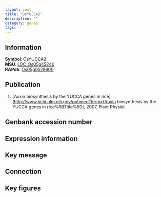 ```yaml
---
layout: post
title: "OsYUCCA2"
description: ""
category: genes
tags: 
---
```


## Information
__Symbol__: OsYUCCA2  
__MSU__: [LOC_Os05g45240](http://rice.plantbiology.msu.edu/cgi-bin/ORF_infopage.cgi?orf=LOC_Os05g45240)  
__RAPdb__: [Os05g0528600](http://rapdb.dna.affrc.go.jp/viewer/gbrowse_details/irgsp1?name=Os05g0528600)  

## Publication
1. [Auxin biosynthesis by the YUCCA genes in rice](http://www.ncbi.nlm.nih.gov/pubmed?term=(Auxin biosynthesis by the YUCCA genes in rice%5BTitle%5D), 2007, Plant Physiol.

## Genbank accession number

## Expression information

## Key message

## Connection

## Key figures


